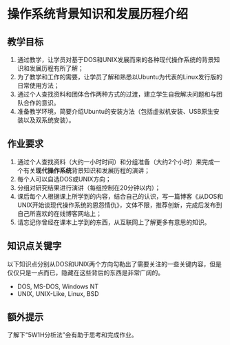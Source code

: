 # 操作系统背景知识和发展历程介绍

## 教学目标

1. 通过教学，让学员对基于DOS和UNIX发展而来的各种现代操作系统的背景知识和发展历程有所了解；
2. 为了教学和工作的需要，让学员了解和熟悉以Ubuntu为代表的Linux发行版的日常使用方法；
3. 通过个人查找资料和团体合作两种方式的过渡，建立学生自我解决问题和与团队合作的意识。
4. 准备教学环境，简要介绍Ubuntu的安装方法（包括虚拟机安装、USB原生安装以及双系统安装）。

## 作业要求

1. 通过个人查找资料（大约一小时时间）和分组准备（大约2个小时）来完成一个有关**现代操作系统**背景知识和发展历程的演讲；
2. 每个人可以自选DOS或UNIX方向；
3. 分组对研究结果进行演讲（每组控制在20分钟以内）；
4. 课后每个人根据课上所学到的内容，结合自己的认识，写一篇博客《从DOS和UNIX开始谈现代操作系统的恩怨情仇》，文体不限，推荐创新，完成后发布到自己所喜欢的在线博客网站上；
5. 请忘记你曾经在课本上学到的东西，从互联网上了解更多有意思的知识。 

## 知识点关键字

以下知识点分别从DOS和UNIX两个方向勾勒出了需要关注的一些关键内容，但是仅仅只是一点而已，隐藏在这些背后的东西是非常广阔的。

- DOS, MS-DOS, Windows NT
- UNIX, UNIX-Like, Linux, BSD

## 额外提示

了解下“5W1H分析法”会有助于思考和完成作业。
